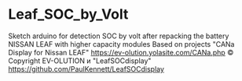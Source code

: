 # Leaf_SOC_by_Volt
Sketch arduino for detection SOC by volt after repacking the battery NISSAN LEAF with higher capacity modules
Based on projects "CANa Display for Nissan LEAF"  https://ev-olution.yolasite.com/CANa.php © Copyright EV-OLUTION и "LeafSOCdisplay" https://github.com/PaulKennett/LeafSOCdisplay
